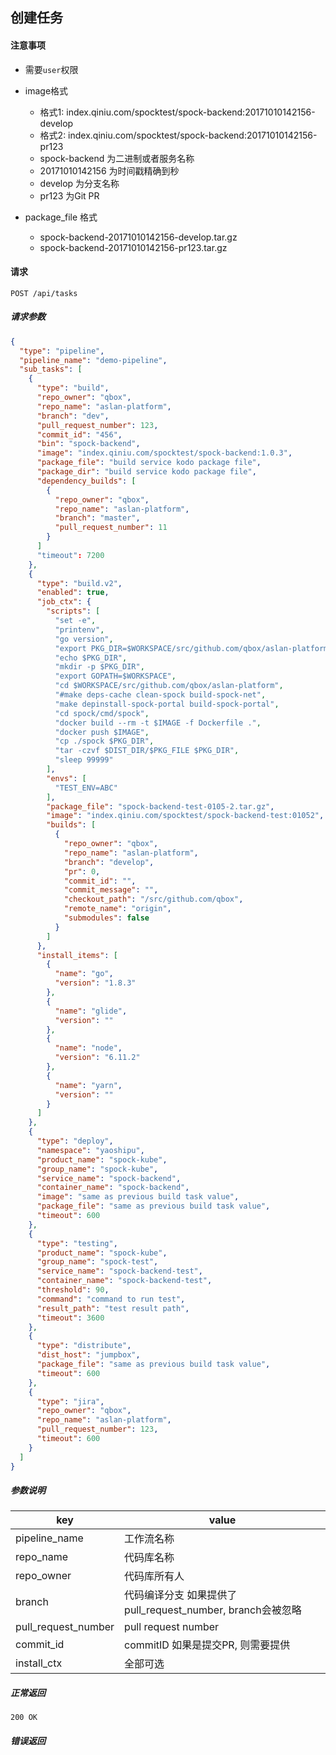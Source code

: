 ## 创建任务

#### 注意事项

- 需要`user`权限
- image格式
  - 格式1: index.qiniu.com/spocktest/spock-backend:20171010142156-develop
  - 格式2: index.qiniu.com/spocktest/spock-backend:20171010142156-pr123
  - spock-backend 为二进制或者服务名称
  - 20171010142156 为时间戳精确到秒
  - develop 为分支名称
  - pr123 为Git PR

- package_file 格式
  - spock-backend-20171010142156-develop.tar.gz
  - spock-backend-20171010142156-pr123.tar.gz

#### 请求

```
POST /api/tasks
```

##### 请求参数

```json
{
  "type": "pipeline",
  "pipeline_name": "demo-pipeline",
  "sub_tasks": [
    {
      "type": "build",
      "repo_owner": "qbox",
      "repo_name": "aslan-platform",
      "branch": "dev",
      "pull_request_number": 123,
      "commit_id": "456",
      "bin": "spock-backend",
      "image": "index.qiniu.com/spocktest/spock-backend:1.0.3",
      "package_file": "build service kodo package file",
      "package_dir": "build service kodo package file",
      "dependency_builds": [
        {
          "repo_owner": "qbox",
          "repo_name": "aslan-platform",
          "branch": "master",
          "pull_request_number": 11
        }
      ]
      "timeout": 7200
    },
    {
      "type": "build.v2",
      "enabled": true,
      "job_ctx": {
        "scripts": [
          "set -e",
          "printenv",
          "go version",
          "export PKG_DIR=$WORKSPACE/src/github.com/qbox/aslan-platform/_package",
          "echo $PKG_DIR",
          "mkdir -p $PKG_DIR",
          "export GOPATH=$WORKSPACE",
          "cd $WORKSPACE/src/github.com/qbox/aslan-platform",
          "#make deps-cache clean-spock build-spock-net",
          "make depinstall-spock-portal build-spock-portal",
          "cd spock/cmd/spock",
          "docker build --rm -t $IMAGE -f Dockerfile .",
          "docker push $IMAGE",
          "cp ./spock $PKG_DIR",
          "tar -czvf $DIST_DIR/$PKG_FILE $PKG_DIR",
          "sleep 99999"
        ],
        "envs": [
          "TEST_ENV=ABC"
        ],
        "package_file": "spock-backend-test-0105-2.tar.gz",
        "image": "index.qiniu.com/spocktest/spock-backend-test:01052",
        "builds": [
          {
            "repo_owner": "qbox",
            "repo_name": "aslan-platform",
            "branch": "develop",
            "pr": 0,
            "commit_id": "",
            "commit_message": "",
            "checkout_path": "/src/github.com/qbox",
            "remote_name": "origin",
            "submodules": false
          }
        ]
      },
      "install_items": [
        {
          "name": "go",
          "version": "1.8.3"
        },
        {
          "name": "glide",
          "version": ""
        },
        {
          "name": "node",
          "version": "6.11.2"
        },
        {
          "name": "yarn",
          "version": ""
        }
      ]
    }, 
    {
      "type": "deploy",
      "namespace": "yaoshipu",
      "product_name": "spock-kube",
      "group_name": "spock-kube",
      "service_name": "spock-backend",
      "container_name": "spock-backend",
      "image": "same as previous build task value",
      "package_file": "same as previous build task value",
      "timeout": 600
    },
    {
      "type": "testing",
      "product_name": "spock-kube",
      "group_name": "spock-test",
      "service_name": "spock-backend-test",
      "container_name": "spock-backend-test",
      "threshold": 90,
      "command": "command to run test",
      "result_path": "test result path",
      "timeout": 3600
    },
    {
      "type": "distribute",
      "dist_host": "jumpbox",
      "package_file": "same as previous build task value",
      "timeout": 600
    },
    {
      "type": "jira",
      "repo_owner": "qbox",
      "repo_name": "aslan-platform",
      "pull_request_number": 123,
      "timeout": 600
    }
  ]
}
```

##### 参数说明

|key|value|
|---|---|
|pipeline_name|工作流名称|
|repo_name|代码库名称|
|repo_owner|代码库所有人|
|branch|代码编译分支 如果提供了pull_request_number, branch会被忽略|
|pull_request_number|pull request number|
|commit_id|commitID 如果是提交PR, 则需要提供|
|install_ctx| 全部可选 |

##### 正常返回

```
200 OK
```

##### 错误返回
